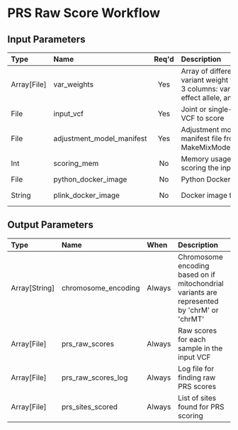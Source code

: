# PRS Raw Score Workflow

## Input Parameters

| Type | Name | Req'd | Description | Default Value |
| :--- | :--- | :---: | :--- | :--- |
| Array[File] | var_weights | Yes | Array of different PGS variant weight files, with 3 columns: variant ID, effect allele, and score | |
| File | input_vcf | Yes | Joint or single-sample VCF to score | |
| File | adjustment_model_manifest | Yes | Adjustment model manifest file from MakeMixModelWorkflow | |
| Int | scoring_mem | No | Memory usage for scoring the input VCF | 8 |
| File | python_docker_image | No | Python Docker image | "python:3.9.10" |
| String | plink_docker_image | No | Docker image for Plink 2 | us.gcr.io/broad-dsde-methods/plink2_docker@sha256:4455bf22ada6769ef00ed0509b278130ed98b6172c91de69b5bc2045a60de124 |

## Output Parameters

| Type | Name | When | Description |
| :--- | :--- | :--- | :--- |
| Array[String] | chromosome_encoding | Always | Chromosome encoding based on if mitochondrial variants are represented by 'chrM' or 'chrMT' |
| Array[File] | prs_raw_scores | Always | Raw scores for each sample in the input VCF |
| Array[File] | prs_raw_scores_log | Always | Log file for finding raw PRS scores |
| Array[File] | prs_sites_scored | Always | List of sites found for PRS scoring |
